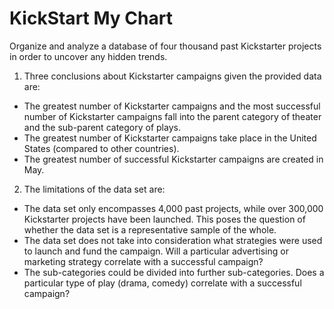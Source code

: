 # KickStart My Chart

Organize and analyze a database of four thousand past Kickstarter projects in order to uncover any hidden trends.

1. Three conclusions about Kickstarter campaigns given the provided data are:
* The greatest number of Kickstarter campaigns and the most successful number of Kickstarter campaigns fall into the parent 		category of theater and the sub-parent category of plays.
* The greatest number of Kickstarter campaigns take place in the United States (compared to other countries).
* The greatest number of successful Kickstarter campaigns are created in May.

2. The limitations of the data set are:
* The data set only encompasses 4,000 past projects, while over 300,000 Kickstarter projects have been launched. This poses the         question of whether the data set is a representative sample of the whole.
* The data set does not take into consideration what strategies were used to launch and fund the campaign. Will a particular             advertising or marketing strategy correlate with a successful campaign?
* The sub-categories could be divided into further sub-categories. Does a particular type of play (drama, comedy) correlate with a       successful campaign?
